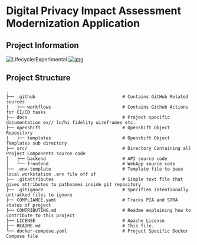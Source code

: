 # Digital Privacy Impact Assessment Modernization Application

## Project Information
![Lifecycle:Experimental](https://img.shields.io/badge/Lifecycle-Experimental-339999) [![img](https://img.shields.io/badge/Chat-on%20RocketChat-%230f95d0.svg)](https://chat.developer.gov.bc.ca/group/cirmo-dpia)

## Project Structure

    .
    ├── .github                                 # Contains GitHub Related sources
    |   ├── workflows                           # Contains Github Actions for CI/CD tasks
    ├── docs                                    # Project specific documentation ex// lo/hi fidelity wireframes etc.
    ├── openshift                               # Openshift Object Repository
    |   ├── templates                           # Openshift Object Templates sub directory
    ├── src/                                    # Directory Containing all Project Components source code
    │   ├── backend                             # API source code
    │   └── frontend                            # WebApp source code
    ├── .env-template                           # Template file to base local workstation .env file off of
    ├── .gitattributes                          # Simple text file that gives attributes to pathnames inside git repository
    ├── .gitignore                              # Specifies intentionally untracked files to ignore
    ├── COMPLIANCE.yaml                         # Tracks PIA and STRA status of project
    ├── CONTRIBUTING.md                         # Readme explaining how to contribute to this project
    ├── LICENSE                                 # Apache License
    ├── README.md                               # This file.    
    └── docker-compose.yaml                     # Project Specific Docker Compose file
